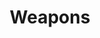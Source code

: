 ---
layout: default
title: Weapons
nav_order: 2
has_toc: true
has_children: false
parent: Gear Analysis
---